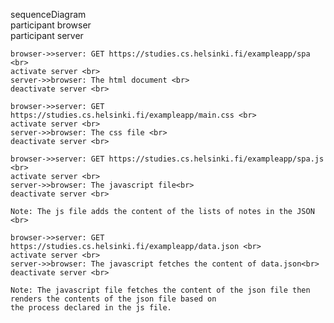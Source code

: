 sequenceDiagram <br>
    participant browser <br>
    participant server <br>

    browser->>server: GET https://studies.cs.helsinki.fi/exampleapp/spa <br>
    activate server <br>
    server->>browser: The html document <br>
    deactivate server <br>

    browser->>server: GET https://studies.cs.helsinki.fi/exampleapp/main.css <br>
    activate server <br>
    server->>browser: The css file <br>
    deactivate server <br>

    browser->>server: GET https://studies.cs.helsinki.fi/exampleapp/spa.js <br>
    activate server <br>
    server->>browser: The javascript file<br>
    deactivate server <br>

    Note: The js file adds the content of the lists of notes in the JSON <br>

    browser->>server: GET https://studies.cs.helsinki.fi/exampleapp/data.json <br>
    activate server <br>
    server->>browser: The javascript fetches the content of data.json<br>
    deactivate server <br>

    Note: The javascript file fetches the content of the json file then renders the contents of the json file based on
    the process declared in the js file.
